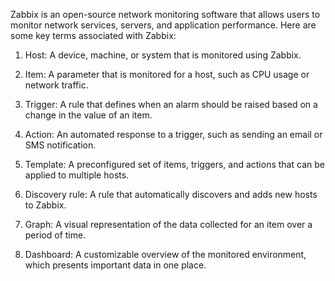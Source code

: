 Zabbix is an open-source network monitoring software that allows users to monitor network services, servers, and application performance. Here are some key terms associated with Zabbix:

1. Host: A device, machine, or system that is monitored using Zabbix.

2. Item: A parameter that is monitored for a host, such as CPU usage or network traffic.

3. Trigger: A rule that defines when an alarm should be raised based on a change in the value of an item.

4. Action: An automated response to a trigger, such as sending an email or SMS notification.

5. Template: A preconfigured set of items, triggers, and actions that can be applied to multiple hosts.

6. Discovery rule: A rule that automatically discovers and adds new hosts to Zabbix.

7. Graph: A visual representation of the data collected for an item over a period of time.

8. Dashboard: A customizable overview of the monitored environment, which presents important data in one place.
